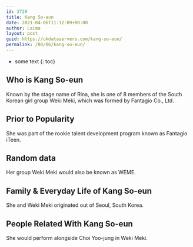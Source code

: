 ```yaml
---
id: 3720
title: Kang So-eun
date: 2021-04-06T11:12:09+00:00
author: Laima
layout: post
guid: https://ukdataservers.com/kang-so-eun/
permalink: /04/06/kang-so-eun/
---
```


* some text
{: toc}


## Who is Kang So-eun
                  
                  
                  
Known by the stage name of Rina, she is one of 8 members of the South Korean girl group Weki Meki, which was formed by Fantagio Co., Ltd.
                  
              
            
              
            
                
                
                
## Prior to Popularity
                  
                  
                  
She was part of the rookie talent development program known as Fantagio iTeen.
                  
              
            
              
            
                
                
                
## Random data
                  
                  
                  
Her group Weki Meki would also be known as WEME.
                  
              
            
              
            
                
                
                
## Family & Everyday Life of Kang So-eun
                  
                  
                  
She and Weki Meki originated out of Seoul, South Korea.
                  
              
            
              
            
                
                
                
## People Related With Kang So-eun
                  
                  
                  
She would perform alongside Choi Yoo-jung in Weki Meki.
                  
              
            
              
            
                
              
            
              
              
            
            
              
            
          
          
          